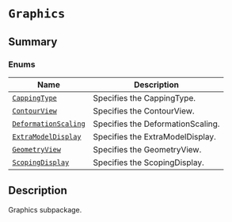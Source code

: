 

# `Graphics`

<a id="summary"></a>

## Summary

### Enums

| Name | Description |
|--------------------------------------------------------------------------------------------------------------------------------------------------|-----------------------------------|
| [`CappingType`](CappingType.md#ansys.mechanical.stubs.v242.Ansys.Mechanical.DataModel.MechanicalEnums.Graphics.CappingType)                      | Specifies the CappingType.        |
| [`ContourView`](ContourView.md#ansys.mechanical.stubs.v242.Ansys.Mechanical.DataModel.MechanicalEnums.Graphics.ContourView)                      | Specifies the ContourView.        |
| [`DeformationScaling`](DeformationScaling.md#ansys.mechanical.stubs.v242.Ansys.Mechanical.DataModel.MechanicalEnums.Graphics.DeformationScaling) | Specifies the DeformationScaling. |
| [`ExtraModelDisplay`](ExtraModelDisplay.md#ansys.mechanical.stubs.v242.Ansys.Mechanical.DataModel.MechanicalEnums.Graphics.ExtraModelDisplay)    | Specifies the ExtraModelDisplay.  |
| [`GeometryView`](GeometryView.md#ansys.mechanical.stubs.v242.Ansys.Mechanical.DataModel.MechanicalEnums.Graphics.GeometryView)                   | Specifies the GeometryView.       |
| [`ScopingDisplay`](ScopingDisplay.md#ansys.mechanical.stubs.v242.Ansys.Mechanical.DataModel.MechanicalEnums.Graphics.ScopingDisplay)             | Specifies the ScopingDisplay.     |

<a id="description"></a>

## Description

Graphics subpackage.

<!-- !! processed by numpydoc !! -->


